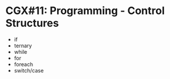 # CGX#11: Programming - Control Structures

 - if
 - ternary
 - while
 - for
 - foreach
 - switch/case
 
 